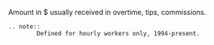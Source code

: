 Amount in $ usually received in overtime, tips, commissions.

```eval_rst
.. note::
		Defined for hourly workers only, 1994-present.

```
